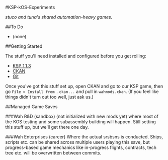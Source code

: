#KSP-kOS-Experiments

_stuco and tuna's shared automation-heavy games._

##To Do

  - (none)

##Getting Started

The stuff you'll need installed and configured before you get rolling:

  - [KSP 1.1.3](https://www.skidrowreloaded.com/kerbal-space-program-v1-1-3-1289/)
  - [CKAN](https://github.com/ckan/ckan/wiki/How-to-Install-CKAN)
  - [Git](https://git-scm.com/downloads)

Once you've got this stuff set up, open CKAN and go to our KSP game, then go `File > Install from .ckan...` and pull in `wahmods.ckan`.
(If you feel like things didn't turn out too well, just ask us.)

##Managed Game Saves

###Wah R&D (sandbox) (not initialized with new mods yet)
where most of the KOS testing and some subassembly building will happen.
Still setting this stuff up, but we'll get there one day.

###Wah Enterprises (career)
Where the actual srsbsns is conducted.
Ships, scripts etc. can be shared across multiple users  playing this save, but progress-based game mechanics like in-progress flights, contracts, tech tree etc. will be overwritten between commits.
